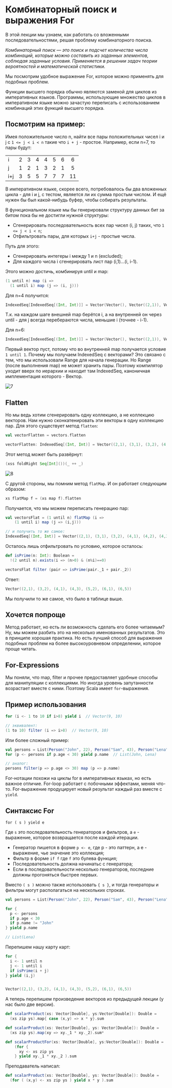 # Комбинаторный поиск и выражения For

В этой лекции мы узнаем, как работать со вложенными последовательностями, решая проблему комбинаторного поиска.

*Комбинаторный поиск — это поиск и подсчет количества числа комбинаций, которые можно составить из заданных элементов, соблюдая заданные условия. Применяется в решении задач теории вероятностей и математической статистики.*

Мы посмотрим удобное выражение For, которое можно применять для подобных проблем.

Функции высшего порядка обычно являются заменой для циклов из императивных языков. Программы, использующие множество циклов в императивном языке можно зачастую переписать с использованием комбинаций этих функций высшего порядка.

## Посмотрим на пример:

Имея положительное число n, найти все пары положительных чисел i и j с `1 <= j < i < n` такие что `i + j` - простое. Например, если n=7, то пары будут:

|   ||||||||
| :- |:-:|:-:|:-:|:-:|:-:|:-:|:-:|
|i    |2|3|4|4|5|6|6|
|j    |1|2|1|3|2|1|5|
|i+j  |3|5|5|7|7|7|11|

В императивном языке, скорее всего, потребовалось бы два вложенных цикла - для i и j, с тестом, является ли их сумма простым числом. И ещё нужен бы был какой-нибудь буфер, чтобы собирать результаты. 

В функциональном языке мы бы генерировали структуру данных бит за битом пока бы не достигли нужной структуры:

- Сгенерировать последовательность всех пар чисел (i, j) таких, что `1 <= j < i < n`;
- Отфильтровать пары, для которых `i+j` - простые числа.

Путь для этого:

- Сгенерировать интегеры i между 1 и n (excluded);
- Для каждого числа i сгенерировать лист пар (i,1)...(i, i-1).

Этого можно достичь, комбинируя until и map:

```scala
(1 until n) map (i => 
  (1 until i) map (j => (i, j)))
```

Для n=4 получится: 

```scala
IndexedSeq[IndexedSeq[(Int, Int)]] = Vector(Vector(), Vector((2,1)), Vector((3,1), (3,2)))
```

Т.к. на каждом шаге внешней map берётся i, а на внутренней он через until - для j всегда перебераются числа, меньшие i (точнее - i-1).

Для n=6:

```scala
IndexedSeq[IndexedSeq[(Int, Int)]] = Vector(Vector(), Vector((2,1)), Vector((3,1), (3,2)), Vector((4,1), (4,2), (4,3)), Vector((5,1), (5,2), (5,3), (5,4)))
```

Первый вектор пуст, потому что во внутренней map получается условие `1 until 1`. Почему мы получаем IndexedSeq с векторами? Это связано с тем, что мы использовали Range для начала генерации. Но Range (после выполнения map) не может хранить пары. Поэтому компилятор уходит вверх по иерархии и находит там IndexedSeq, каноничная имплементация которого - Вектор.

![7](img/7.png)


## Flatten

Но мы ведь хотим сгенерировать одну коллекцию, а не коллекцию векторов. Нам нужно сконкатенировать эти векторы в одну коллекцию пар. Для этого существует метод `flatten`:

```scala
val vectorFlatten = vectors.flatten

vectorFlatten: IndexedSeq[(Int, Int)] = Vector((2,1), (3,1), (3,2), (4,1), (4,2), (4,3), (5,1), (5,2), (5,3), (5,4), (6,1), (6,2), (6,3), (6,4), (6,5))
```

Этот метод может быть развёрнут:

```scala
(xss foldRight Seq[Int]())(_ ++ _)
```

![8](img/8.png)

С другой стороны, мы помним метод `flatMap`. И он работает следующим образом:

```scala
xs flatMap f = (xs map f).flatten
```

Получается, что мы можем переписать генерацию пар:

```scala
val vectorsFlat = (1 until n) flatMap (i =>
    (1 until i) map (j => (i,j)))

// и получить то же самое:
IndexedSeq[(Int, Int)] = Vector((2,1), (3,1), (3,2), (4,1), (4,2), (4,3), (5,1), (5,2), (5,3), (5,4), (6,1), (6,2), (6,3), (6,4), (6,5))
```

Осталось лишь отфильтровать по условию, которое осталось:

```scala
def isPrime(n: Int): Boolean =
  !(2 until n).exists(i => (n>0) & (n%i)==0)

vectorsFlat filter (pair => isPrime(pair._1 + pair._2))
```

Ответ:

```scala
Vector((2,1), (3,2), (4,1), (4,3), (5,2), (6,1), (6,5))
```

Мы получили то же самое, что было в таблице выше.


## Хочется попроще

Метод работает, но есть ли возможность сделать его более читаемым? Ну, мы можем разбить это на несколько именованных результатов. Это в принципе хорошая практика. Но есть лучший способ для выражения подобных проблем на более высокоуровневом определении, которое проще читать.


## For-Expressions

Мы поняли, что map, filter и прочее предоставляет удобные способы для манипуляции с коллекциями. Но иногда уровень запутанности возрастает вместе с ними. Поэтому Scala имеет `for`-выражения.


## Пример использования

```scala
for (i <- 1 to 10 if i>8) yield i  // Vector(9, 10)

// эквивалент:
(1 to 10) filter (i => i>8)  // Vector(9, 10)
```

Или более сложный пример:

```scala
val persons = List(Person("John", 22), Person("Sam", 43), Person("Lena", 23), Person("James", 31))
for (p <- persons if p.age < 30) yield p.name  // List(John, Lena)

// аналог:
persons filter(p => p.age <> 30) map (p => p.name)
```

For-нотации похожи на циклы for в императивных языках, но есть важное отличие. For-loop работает с побочными эффектами, меняя что-то. For-выражение продуцирует новый результат каждый раз вместе с `yield`. 


## Синтаксис For

`for ( s ) yield e`

Где `s` это последовательность генераторов и фильтров, а `e` - выражение, которое возвращается после каждой итерации.

- Генератор пишется в форме `p <- e`, где p - это паттерн, а e - выражение, чье значение это коллекция;
- Фильтр в форме `if f` где `f` это булева функция;
- Последовательность должна начинатьс с генератора;
- Если в последовательности несколько генераторов, последние должны прогоняться быстрее первых.

Вместо `( s )` можно также использовать `{ s }`, и тогда генераторы и фильтры могут располагаться на нескольких строках.

```scala
val persons = List(Person("John", 22), Person("Sam", 43), Person("Lena", 23), Person("James", 31))

for {
  p <- persons
  if p.age < 30
  if p.name != "John"
} yield p.name

// List(Lena)
```

Перепишем нашу карту карт:

```scala
for {
  i <- 1 until n
  j <- 1 until i
  if isPrime(i + j)
} yield (i,j)


Vector((2,1), (3,2), (4,1), (4,3), (5,2), (6,1), (6,5))
```

А теперь перепишем произведение векторов из предыдущей лекции (у нас было две версии).

```scala
def scalarProduct(xs: Vector[Double], ys:Vector[Double]): Double =
  (xs zip ys).map{ case (x,y) => x * y}.sum

def scalarProduct(xs: Vector[Double], ys: Vector[Double]): Double =
  (xs zip ys).map(xy => xy._1 * xy._2).sum*

def scalarProductFor(xs: Vector[Double], ys:Vector[Double]): Double =
    (for {
      xy <- xs zip ys
    } yield xy._1 * xy._2 ).sum
```

Преподаватель написал:

```scala
def scalarProduct(xs: Vector[Double], ys: Vector[Double]): Double =
  (for ( (x,y) <- xs zip ys ) yield x * y ).sum
```